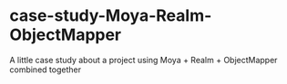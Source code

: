 # case-study-Moya-Realm-ObjectMapper
A little case study about a project using Moya + Realm + ObjectMapper combined together
